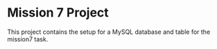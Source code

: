 # Mission 7 Project

This project contains the setup for a MySQL database and table for the mission7 task.
